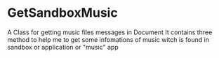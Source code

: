 # GetSandboxMusic
A Class for getting music files messages in Document
It contains three method to help me to get some infomations of music witch is found in sandbox or application or "music" app

